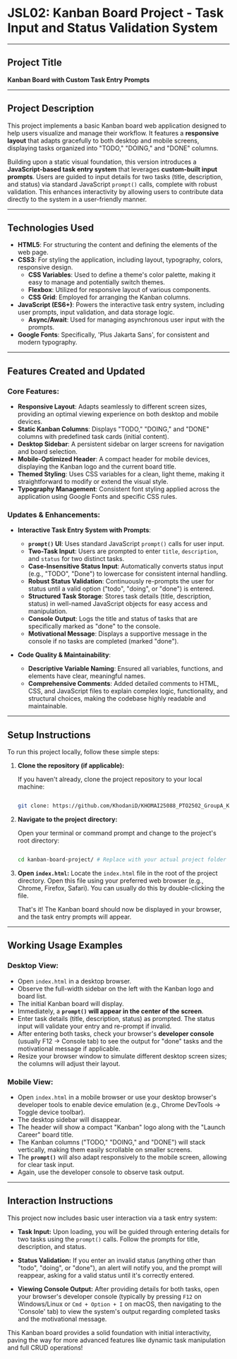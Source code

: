 
# JSL02: Kanban Board Project - Task Input and Status Validation System

---

## Project Title

**Kanban Board with Custom Task Entry Prompts**

---

## Project Description

This project implements a basic Kanban board web application designed to help users visualize and manage their workflow. It features a **responsive layout** that adapts gracefully to both desktop and mobile screens, displaying tasks organized into "TODO," "DOING," and "DONE" columns.

Building upon a static visual foundation, this version introduces a **JavaScript-based task entry system** that leverages **custom-built input prompts**. Users are guided to input details for two tasks (title, description, and status) via standard JavaScript `prompt()` calls, complete with robust validation. This enhances interactivity by allowing users to contribute data directly to the system in a user-friendly manner.

---
## Technologies Used

* **HTML5**: For structuring the content and defining the elements of the web page.
* **CSS3**: For styling the application, including layout, typography, colors, responsive design.
    * **CSS Variables**: Used to define a theme's color palette, making it easy to manage and potentially switch themes.
    * **Flexbox**: Utilized for responsive layout of various components.
    * **CSS Grid**: Employed for arranging the Kanban columns.
* **JavaScript (ES6+)**: Powers the interactive task entry system, including user prompts, input validation, and data storage logic.
    * **Async/Await**: Used for managing asynchronous user input with the prompts.
* **Google Fonts**: Specifically, 'Plus Jakarta Sans', for consistent and modern typography.

---

## Features Created and Updated

### Core Features:

* **Responsive Layout**: Adapts seamlessly to different screen sizes, providing an optimal viewing experience on both desktop and mobile devices.
* **Static Kanban Columns**: Displays "TODO," "DOING," and "DONE" columns with predefined task cards (initial content).
* **Desktop Sidebar**: A persistent sidebar on larger screens for navigation and board selection.
* **Mobile-Optimized Header**: A compact header for mobile devices, displaying the Kanban logo and the current board title.
* **Themed Styling**: Uses CSS variables for a clean, light theme, making it straightforward to modify or extend the visual style.
* **Typography Management**: Consistent font styling applied across the application using Google Fonts and specific CSS rules.


### Updates & Enhancements:

* **Interactive Task Entry System with Prompts**:

    * **`prompt()` UI**: Uses standard JavaScript `prompt()` calls for user input.
    * **Two-Task Input**: Users are prompted to enter `title`, `description`, and `status` for two distinct tasks.
    * **Case-Insensitive Status Input**: Automatically converts status input (e.g., "TODO", "Done") to lowercase for consistent internal handling.
    * **Robust Status Validation**: Continuously re-prompts the user for status until a valid option ("todo", "doing", or "done") is entered.
    * **Structured Task Storage**: Stores task details (title, description, status) in well-named JavaScript objects for easy access and manipulation.
    * **Console Output**: Logs the title and status of tasks that are specifically marked as "done" to the console.
    * **Motivational Message**: Displays a supportive message in the console if no tasks are completed (marked "done").

* **Code Quality & Maintainability**:

    * **Descriptive Variable Naming**: Ensured all variables, functions, and elements have clear, meaningful names.
    * **Comprehensive Comments**: Added detailed comments to HTML, CSS, and JavaScript files to explain complex logic, functionality, and structural choices, making the codebase highly readable and maintainable.

---

## Setup Instructions

To run this project locally, follow these simple steps:

1.  **Clone the repository (if applicable):**

    If you haven't already, clone the project repository to your local machine:

    ```bash

    git clone: https://github.com/KhodaniD/KHOMAI25088_PTO2502_GroupA_KhodaniMailula_JSL02

    ```

2.  **Navigate to the project directory:**

    Open your terminal or command prompt and change to the project's root directory:

    ```bash

    cd kanban-board-project/ # Replace with your actual project folder name

    ```

3.  **Open `index.html`:**
    Locate the `index.html` file in the root of the project directory.
    Open this file using your preferred web browser (e.g., Chrome, Firefox, Safari). You can usually do this by double-clicking the file.

    That's it! The Kanban board should now be displayed in your browser, and the task entry prompts will appear.
---
## Working Usage Examples

### Desktop View:
* Open `index.html` in a desktop browser.
* Observe the full-width sidebar on the left with the Kanban logo and board list.
* The initial Kanban board will display.
* Immediately, a **`prompt()` will appear in the center of the screen**.
* Enter task details (title, description, status) as prompted. The status input will validate your entry and re-prompt if invalid.
* After entering both tasks, check your browser's **developer console** (usually F12 -> Console tab) to see the output for "done" tasks and the motivational message if applicable.
* Resize your browser window to simulate different desktop screen sizes; the columns will adjust their layout.

### Mobile View:

* Open `index.html` in a mobile browser or use your desktop browser's developer tools to enable device emulation (e.g., Chrome DevTools -> Toggle device toolbar).
* The desktop sidebar will disappear.
* The header will show a compact "Kanban" logo along with the "Launch Career" board title.
* The Kanban columns ("TODO," "DOING," and "DONE") will stack vertically, making them easily scrollable on smaller screens.
* The **`prompt()`** will also adapt responsively to the mobile screen, allowing for clear task input.
* Again, use the developer console to observe task output.

---

## Interaction Instructions

This project now includes basic user interaction via a task entry system:
* **Task Input:** Upon loading, you will be guided through entering details for two tasks using the `prompt()` calls. Follow the prompts for title, description, and status.

* **Status Validation:** If you enter an invalid status (anything other than "todo", "doing", or "done"), an alert will notify you, and the prompt will reappear, asking for a valid status until it's correctly entered.

* **Viewing Console Output:** After providing details for both tasks, open your browser's developer console (typically by pressing `F12` on Windows/Linux or `Cmd + Option + I` on macOS, then navigating to the 'Console' tab) to view the system's output regarding completed tasks and the motivational message.

This Kanban board provides a solid foundation with initial interactivity, paving the way for more advanced features like dynamic task manipulation and full CRUD operations!